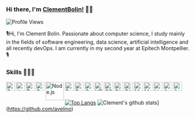 ### Hi there, I'm [ClementBolin!](https://github.com/ClementBolin) 👋🏽
![Profile Views](https://hits.seeyoufarm.com/api/count/incr/badge.svg?url=https://github.com/ClementBolin/&title=Profile%20Views)

🎙Hi, I'm Clement Bolin. Passionate about computer science, I study mainly in the fields of software engineering, data science, artificial intelligence and all recently devOps. I am currently in my second year at Epitech Montpellier. 🎙

### Skills 🧑🏾‍💻

<img align="left" alt="Golang" width="24px" src="https://www.vectorlogo.zone/logos/golang/golang-icon.svg" />
<img align="left" alt="JavaScript" width="24px" src="https://www.vectorlogo.zone/logos/javascript/javascript-icon.svg" />
<img align="left" alt="Typescript" width="24px" src="https://www.vectorlogo.zone/logos/typescriptlang/typescriptlang-icon.svg" />
<img align="left" alt="C++" width="24px" src="https://upload.wikimedia.org/wikipedia/commons/thumb/1/18/ISO_C%2B%2B_Logo.svg/612px-ISO_C%2B%2B_Logo.svg.png" />
<img align="left" alt="Node.js" width="50px" src="https://www.vectorlogo.zone/logos/nodejs/nodejs-ar21.svg" />
<img align="left" alt="Python" width="24px" src="https://www.vectorlogo.zone/logos/python/python-icon.svg" />
<img align="left" alt="React.js" width="24px" src="https://www.vectorlogo.zone/logos/reactjs/reactjs-icon.svg" />
<img align="left" alt="C" width="24px" src="https://cdn.jsdelivr.net/npm/simple-icons@3.2.0/icons/c.svg" />
<img align="left" alt="HTML" width="24px" src="https://www.vectorlogo.zone/logos/w3_html5/w3_html5-icon.svg" />
<img align="left" alt="CSS" width="24px" src="https://cdn.jsdelivr.net/npm/simple-icons@3.2.0/icons/css3.svg" />
<img align="left" alt="GitHub" width="24px" src="https://cdn.jsdelivr.net/npm/simple-icons@3.2.0/icons/github.svg" />
<img align="left" alt="Git" width="24px" src="https://www.vectorlogo.zone/logos/git-scm/git-scm-icon.svg" />
<img align="left" alt="MongoDB" width="24px" src="https://cdn.jsdelivr.net/npm/simple-icons@3.2.0/icons/mongodb.svg" />
<img align="left" alt="MySQL" width="24px" src="https://cdn.jsdelivr.net/npm/simple-icons@3.2.0/icons/mysql.svg" />
<img align="left" alt="Linux" width="24px" src="https://www.vectorlogo.zone/logos/linux/linux-icon.svg" />
<img align="left" alt="Android" width="24px" src="https://cdn.jsdelivr.net/npm/simple-icons@3.2.0/icons/android.svg" />
<img align="left" alt="Apple" width="24px" src="https://www.vectorlogo.zone/logos/apple/apple-icon.svg" />
<br>
<br>

[![Top Langs](https://github-readme-stats.vercel.app/api/top-langs/?username=ClementBolin&layout=compact)](https://github.com/ClementBolin)
![Clement's github stats](https://github-readme-stats.vercel.app/api?username=ClementBolin)](https://github.com/avelino)
